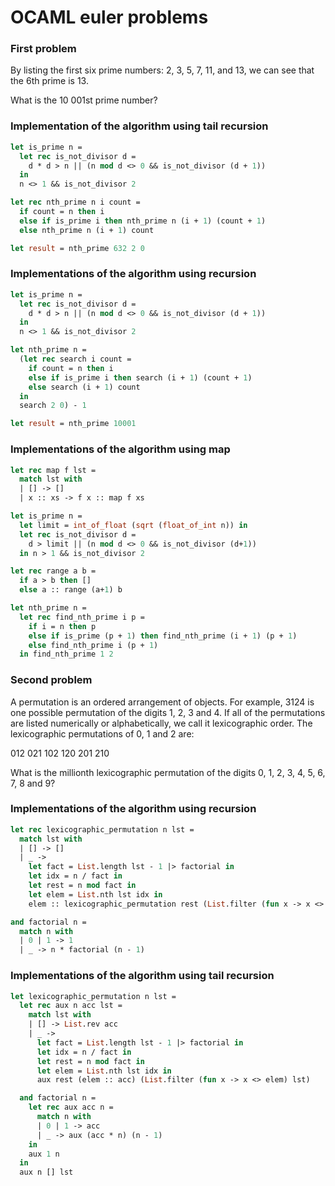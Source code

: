 OCAML euler problems
=====

### First problem

By listing the first six prime numbers: 2, 3, 5, 7, 11, and 13, we can see that the 6th prime is 13.

What is the 10 001st prime number?
### Implementation of the algorithm using tail recursion
```ocaml
let is_prime n =
  let rec is_not_divisor d =
    d * d > n || (n mod d <> 0 && is_not_divisor (d + 1))
  in
  n <> 1 && is_not_divisor 2

let rec nth_prime n i count =
  if count = n then i
  else if is_prime i then nth_prime n (i + 1) (count + 1)
  else nth_prime n (i + 1) count

let result = nth_prime 632 2 0
```

### Implementations of the algorithm using recursion
```ocaml
let is_prime n =
  let rec is_not_divisor d =
    d * d > n || (n mod d <> 0 && is_not_divisor (d + 1))
  in
  n <> 1 && is_not_divisor 2

let nth_prime n =
  (let rec search i count =
    if count = n then i
    else if is_prime i then search (i + 1) (count + 1)
    else search (i + 1) count
  in
  search 2 0) - 1

let result = nth_prime 10001
```

### Implementations of the algorithm using map
```ocaml
let rec map f lst =
  match lst with
  | [] -> []
  | x :: xs -> f x :: map f xs

let is_prime n =
  let limit = int_of_float (sqrt (float_of_int n)) in
  let rec is_not_divisor d =
    d > limit || (n mod d <> 0 && is_not_divisor (d+1))
  in n > 1 && is_not_divisor 2

let rec range a b =
  if a > b then []
  else a :: range (a+1) b

let nth_prime n =
  let rec find_nth_prime i p =
    if i = n then p
    else if is_prime (p + 1) then find_nth_prime (i + 1) (p + 1)
    else find_nth_prime i (p + 1)
  in find_nth_prime 1 2
```

### Second problem

A permutation is an ordered arrangement of objects. For example, 3124 is one possible permutation of the digits 1, 2, 3 and 4. If all of the permutations are listed numerically or alphabetically, we call it lexicographic order. The lexicographic permutations of 0, 1 and 2 are:

012   021   102   120   201   210 

What is the millionth lexicographic permutation of the digits 0, 1, 2, 3, 4, 5, 6, 7, 8 and 9?
### Implementations of the algorithm using recursion
```ocaml
let rec lexicographic_permutation n lst =
  match lst with
  | [] -> []
  | _ ->
    let fact = List.length lst - 1 |> factorial in
    let idx = n / fact in
    let rest = n mod fact in
    let elem = List.nth lst idx in
    elem :: lexicographic_permutation rest (List.filter (fun x -> x <> elem) lst)

and factorial n =
  match n with
  | 0 | 1 -> 1
  | _ -> n * factorial (n - 1)
```

### Implementations of the algorithm using tail recursion
```ocaml
let lexicographic_permutation n lst =
  let rec aux n acc lst =
    match lst with
    | [] -> List.rev acc
    | _ ->
      let fact = List.length lst - 1 |> factorial in
      let idx = n / fact in
      let rest = n mod fact in
      let elem = List.nth lst idx in
      aux rest (elem :: acc) (List.filter (fun x -> x <> elem) lst)

  and factorial n =
    let rec aux acc n =
      match n with
      | 0 | 1 -> acc
      | _ -> aux (acc * n) (n - 1)
    in
    aux 1 n
  in
  aux n [] lst
```
